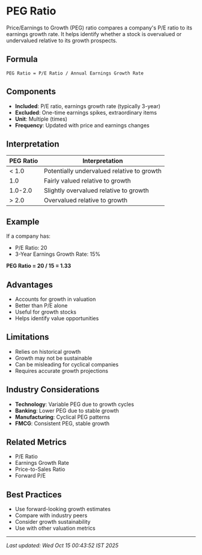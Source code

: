 # PEG Ratio


Price/Earnings to Growth (PEG) ratio compares a company's P/E ratio to its earnings growth rate. It helps identify whether a stock is overvalued or undervalued relative to its growth prospects.

## Formula
```text
PEG Ratio = P/E Ratio / Annual Earnings Growth Rate
```

## Components
- **Included**: P/E ratio, earnings growth rate (typically 3-year)
- **Excluded**: One-time earnings spikes, extraordinary items
- **Unit**: Multiple (times)
- **Frequency**: Updated with price and earnings changes

## Interpretation
| PEG Ratio | Interpretation |
|-----------|----------------|
| < 1.0 | Potentially undervalued relative to growth |
| 1.0 | Fairly valued relative to growth |
| 1.0-2.0 | Slightly overvalued relative to growth |
| > 2.0 | Overvalued relative to growth |

## Example
If a company has:
- P/E Ratio: 20
- 3-Year Earnings Growth Rate: 15%

**PEG Ratio = 20 / 15 = 1.33**

## Advantages
- Accounts for growth in valuation
- Better than P/E alone
- Useful for growth stocks
- Helps identify value opportunities

## Limitations
- Relies on historical growth
- Growth may not be sustainable
- Can be misleading for cyclical companies
- Requires accurate growth projections

## Industry Considerations
- **Technology**: Variable PEG due to growth cycles
- **Banking**: Lower PEG due to stable growth
- **Manufacturing**: Cyclical PEG patterns
- **FMCG**: Consistent PEG, stable growth

## Related Metrics
- P/E Ratio
- Earnings Growth Rate
- Price-to-Sales Ratio
- Forward P/E

## Best Practices
- Use forward-looking growth estimates
- Compare with industry peers
- Consider growth sustainability
- Use with other valuation metrics

---
*Last updated: Wed Oct 15 00:43:52 IST 2025*
